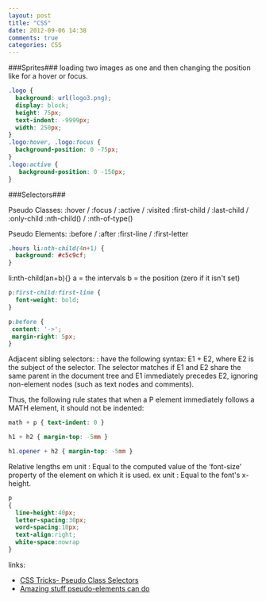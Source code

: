 ```yaml
---
layout: post
title: "CSS"
date: 2012-09-06 14:38
comments: true
categories: CSS
---
```


###Sprites###
loading two images as one and then changing the position like for a hover or focus.
```css
.logo {
  background: url(logo3.png);
  display: block;
  height: 75px;
  text-indent: -9999px;
  width: 250px;
}
.logo:hover, .logo:focus {
  background-position: 0 -75px;
}
.logo:active {
   background-position: 0 -150px;
}
```

###Selectors###

Pseudo Classes:
:hover / :focus / :active / :visited
:first-child / :last-child / :only-child
:nth-child() / :nth-of-type()

Pseudo Elements:
:before / :after
:first-line / :first-letter

```css Intervals
.hours li:nth-child(4n+1) {
  background: #c5c9cf;
}
```
li:nth-child(an+b){}
a = the intervals
b = the position (zero if it isn't set)

```css Targeting the 1st line of the 1st para
p:first-child:first-line {
  font-weight: bold;
}
```

```css :before pseudo element
p:before {
 content: '->';
 margin-right: 5px;
}
```

Adjacent sibling selectors: 
:  have the following syntax: E1 + E2, where E2 is the subject of the selector. The selector matches if E1 and E2 share the same parent in the document tree and E1 immediately precedes E2, ignoring non-element nodes (such as text nodes and comments).

Thus, the following rule states that when a P element immediately follows a MATH element, it should not be indented:
```css
math + p { text-indent: 0 } 

h1 + h2 { margin-top: -5mm }   

h1.opener + h2 { margin-top: -5mm }   
```

Relative lengths
em unit
:  Equal to the computed value of the ‘font-size’ property of the element on which it is used.
ex unit
:  Equal to the font's x-height.

```css
p
{
  line-height:40px;
  letter-spacing:30px;
  word-spacing:10px;
  text-align:right;
  white-space:nowrap
}
```

links:
- [CSS Tricks- Pseudo Class Selectors](http://css-tricks.com/pseudo-class-selectors/)
- [Amazing stuff pseudo-elements can do](http://css-tricks.com/pseudo-element-roundup/)